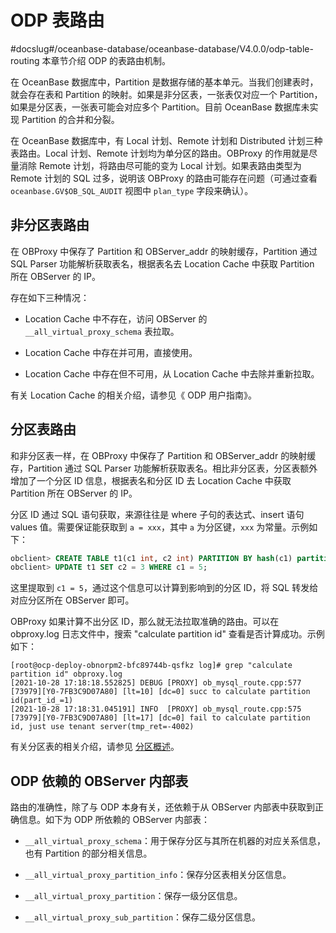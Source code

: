 # ODP 表路由
#docslug#/oceanbase-database/oceanbase-database/V4.0.0/odp-table-routing
本章节介绍 ODP 的表路由机制。

在 OceanBase 数据库中，Partition 是数据存储的基本单元。当我们创建表时，就会存在表和 Partition 的映射。如果是非分区表，一张表仅对应一个 Partition，如果是分区表，一张表可能会对应多个 Partition。目前 OceanBase 数据库未实现 Partition 的合并和分裂。

在 OceanBase 数据库中，有 Local 计划、Remote 计划和 Distributed 计划三种表路由。Local 计划、Remote 计划均为单分区的路由。OBProxy 的作用就是尽量消除 Remote 计划，将路由尽可能的变为 Local 计划。如果表路由类型为 Remote 计划的 SQL 过多，说明该 OBProxy 的路由可能存在问题（可通过查看 `oceanbase.GV$OB_SQL_AUDIT` 视图中 `plan_type` 字段来确认）。

## 非分区表路由

在 OBProxy 中保存了 Partition 和 OBServer_addr 的映射缓存，Partition 通过 SQL Parser 功能解析获取表名，根据表名去 Location Cache 中获取 Partition 所在 OBServer 的 IP。

存在如下三种情况：

* Location Cache 中不存在，访问 OBServer 的 `__all_virtual_proxy_schema` 表拉取。

* Location Cache 中存在并可用，直接使用。

* Location Cache 中存在但不可用，从 Location Cache 中去除并重新拉取。

有关 Location Cache 的相关介绍，请参见《 ODP 用户指南》。

## 分区表路由

和非分区表一样，在 OBProxy 中保存了 Partition 和 OBServer_addr 的映射缓存，Partition 通过 SQL Parser 功能解析获取表名。相比非分区表，分区表额外增加了一个分区 ID 信息，根据表名和分区 ID 去 Location Cache 中获取 Partition 所在 OBServer 的 IP。

分区 ID 通过 SQL 语句获取，来源往往是 where 子句的表达式、insert 语句 values 值。需要保证能获取到 `a = xxx`，其中 `a` 为分区键，`xxx` 为常量。示例如下：

```sql
obclient> CREATE TABLE t1(c1 int, c2 int) PARTITION BY hash(c1) partitions 5; 
obclient> UPDATE t1 SET c2 = 3 WHERE c1 = 5;
```

这里提取到 `c1 = 5`，通过这个信息可以计算到影响到的分区 ID，将 SQL 转发给对应分区所在 OBServer 即可。

OBProxy 如果计算不出分区 ID，那么就无法拉取准确的路由。可以在 obproxy.log 日志文件中，搜索 "calculate partition id" 查看是否计算成功。示例如下：

```shell
[root@ocp-deploy-obnorpm2-bfc89744b-qsfkz log]# grep "calculate partition id" obproxy.log
[2021-10-28 17:18:18.552825] DEBUG [PROXY] ob_mysql_route.cpp:577 [73979][Y0-7FB3C9D07A80] [lt=10] [dc=0] succ to calculate partition id(part_id_=1)
[2021-10-28 17:18:31.045191] INFO  [PROXY] ob_mysql_route.cpp:575 [73979][Y0-7FB3C9D07A80] [lt=17] [dc=0] fail to calculate partition id, just use tenant server(tmp_ret=-4002)
```

有关分区表的相关介绍，请参见 [分区概述](../../800.distributed-storage-management/200.manage-partition-table/100.partition-overview-6.md)。

## ODP 依赖的 OBServer 内部表

路由的准确性，除了与 ODP 本身有关，还依赖于从 OBServer 内部表中获取到正确信息。如下为 ODP 所依赖的 OBServer 内部表：

* `__all_virtual_proxy_schema`：用于保存分区与其所在机器的对应关系信息，也有 Partition 的部分相关信息。

* `__all_virtual_proxy_partition_info`：保存分区表相关分区信息。

* `__all_virtual_proxy_partition`：保存一级分区信息。

* `__all_virtual_proxy_sub_partition`：保存二级分区信息。
